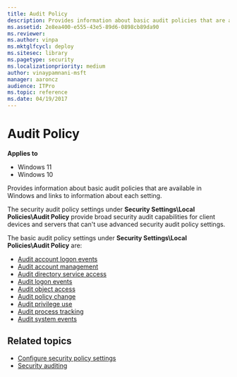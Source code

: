 ```yaml
---
title: Audit Policy
description: Provides information about basic audit policies that are available in Windows and links to information about each setting.
ms.assetid: 2e8ea400-e555-43e5-89d6-0898cb89da90
ms.reviewer:
ms.author: vinpa
ms.mktglfcycl: deploy
ms.sitesec: library
ms.pagetype: security
ms.localizationpriority: medium
author: vinaypamnani-msft
manager: aaroncz
audience: ITPro
ms.topic: reference
ms.date: 04/19/2017
---
```


# Audit Policy

**Applies to**
-   Windows 11
-   Windows 10

Provides information about basic audit policies that are available in Windows and links to information about each setting.

The security audit policy settings under **Security Settings\\Local Policies\\Audit Policy** provide broad security audit capabilities for client devices and servers that can't use advanced security audit policy settings.

The basic audit policy settings under **Security Settings\\Local Policies\\Audit Policy** are:
- [Audit account logon events](../auditing/basic-audit-account-logon-events.md)
- [Audit account management](../auditing/basic-audit-account-management.md)
- [Audit directory service access](../auditing/basic-audit-directory-service-access.md)
- [Audit logon events](../auditing/basic-audit-logon-events.md)
- [Audit object access](../auditing/basic-audit-object-access.md)
- [Audit policy change](../auditing/basic-audit-policy-change.md)
- [Audit privilege use](../auditing/basic-audit-privilege-use.md)
- [Audit process tracking](../auditing/basic-audit-process-tracking.md)
- [Audit system events](../auditing/basic-audit-system-events.md)

## Related topics

- [Configure security policy settings](how-to-configure-security-policy-settings.md)
- [Security auditing](../auditing/security-auditing-overview.md)
 
 
